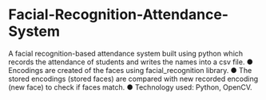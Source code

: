 # Facial-Recognition-Attendance-System <br>
A facial recognition-based attendance system built using python which records the attendance of students and writes the 
names into a csv file. 
● Encodings are created of the faces using facial_recognition library. 
● The stored encodings (stored faces) are compared with new recorded encoding (new face) to check if faces match. 
● Technology used: Python, OpenCV. 
